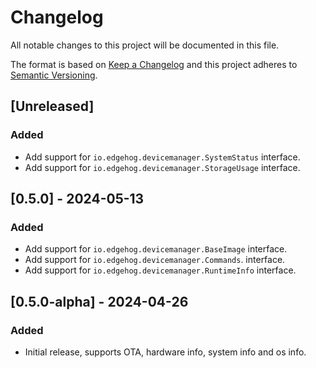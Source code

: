 <!--
Copyright 2024 SECO Mind Srl
SPDX-License-Identifier: Apache-2.0
-->

# Changelog
All notable changes to this project will be documented in this file.

The format is based on [Keep a Changelog](http://keepachangelog.com/en/1.1.0/)
and this project adheres to [Semantic Versioning](http://semver.org/spec/v2.0.0.html).

## [Unreleased]
### Added
- Add support for `io.edgehog.devicemanager.SystemStatus` interface.
- Add support for `io.edgehog.devicemanager.StorageUsage` interface.

## [0.5.0] - 2024-05-13
### Added
- Add support for `io.edgehog.devicemanager.BaseImage` interface.
- Add support for `io.edgehog.devicemanager.Commands`. interface.
- Add support for `io.edgehog.devicemanager.RuntimeInfo` interface. 

## [0.5.0-alpha] - 2024-04-26
### Added
- Initial release, supports OTA, hardware info, system info and os info.
